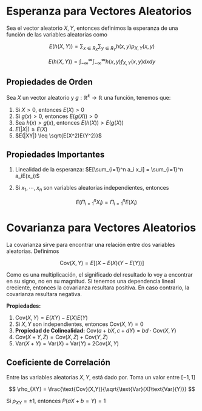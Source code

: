 # Esperanza para Vectores Aleatorios

Sea el vector aleatorio $X, Y$, entonces definimos la esperanza de una función de las variables aleatorias como

$$
E(h(X,Y)) = \sum_{x \in R_X} \sum_{y \in R_Y} h(x,y) p_{X,Y}(x,y)
$$

$$
E(h(X,Y)) = \int_{-\infty}^{\infty}\int_{-\infty}^{\infty} h(x,y) f_{X,Y}(x,y) dx dy
$$

## Propiedades de Orden

Sea $X$ un vector aleatorio y $g: \mathbb{R}^k \to \mathbb{R}$ una función, tenemos que:

1. Si $X > 0$, entonces $E(X) > 0$
2. Si $g(x) > 0$, entonces $E(g(X)) > 0$
3. Sea $h(x) > g(x)$, entonces $E(h(X)) > E(g(X))$
4. $E(|X|) \geq E(X)$
5. $E(|XY|) \leq \sqrt{E(X^2)E(Y^2)}$

## Propiedades Importantes

1. Linealidad de la esperanza: $E[\sum_{i=1}^n a_i x_i] = \sum_{i=1}^n a_iE(x_i)$ 
2. Si $x_1, \cdots, x_n$ son variables aleatorias independientes, entonces
    
    $$
    E(\Pi_{i=1}^n X_i) = \Pi_{i=1}^n E(X_i)
    $$
    

# Covarianza para Vectores Aleatorios

La covarianza sirve para encontrar una relación entre dos variables aleatorias. Definimos

$$
\text{Cov}(X,Y) = E[(X-E(X)(Y-E(Y))]
$$

Como es una multiplicación, el significado del resultado lo voy a encontrar en su signo, no en su magnitud. Si tenemos una dependencia lineal creciente, entonces la covarianza resultara positiva. En caso contrario, la covarianza resultara negativa.

**Propiedades:**

1. $\text{Cov}(X,Y) = E(XY) - E(X)E(Y)$
2. Si $X,Y$ son independientes, entonces $\text{Cov}(X,Y) = 0$
3. **Propiedad de Colinealidad:** $\text{Cov}(a + bX, c + dY) = bd \cdot \text{Cov}(X,Y)$
4. $\text{Cov}(X + Y, Z) = \text{Cov}(X,Z) + \text{Cov}(Y,Z)$
5. $\text{Var}(X+Y) = \text{Var}(X) + \text{Var}(Y) + 2\text{Cov}(X,Y)$

## Coeficiente de Correlación

Entre las variables aleatorias $X,Y$, está dado por. Toma un valor entre $[-1, 1]$

$$
\rho_{XY} = \frac{\text{Cov}(X,Y)}{\sqrt{\text{Var}(X)\text{Var}(Y)}}
$$

Si $\rho_{XY} = \pm1$, entonces $P(aX + b = Y) = 1$